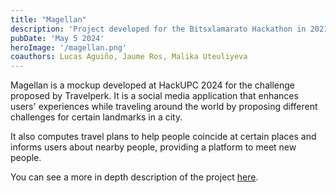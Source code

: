 ```yaml
---
title: "Magellan"
description: 'Project developed for the Bitsxlamarato Hackathon in 2021'
pubDate: 'May 5 2024'
heroImage: '/magellan.png'
coauthors: Lucas Aguiño, Jaume Ros, Malika Uteuliyeva
---
```

Magellan is a mockup developed at HackUPC 2024 for the challenge proposed by Travelperk. It is a social media application that enhances users' experiences while traveling around the world by proposing different challenges for certain landmarks in a city.

It also computes travel plans to help people coincide at certain places and informs users about nearby people, providing a platform to meet new people.

You can see a more in depth description of the project [here](https://jaumeros.me/projects/magellan/).

